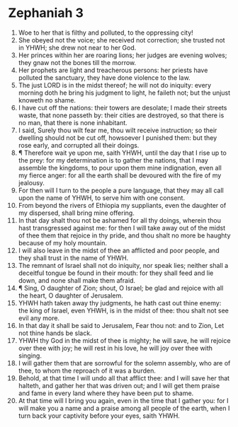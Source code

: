 ﻿# Zephaniah 3
1. Woe to her that is filthy and polluted, to the oppressing city! 
2. She obeyed not the voice; she received not correction; she trusted not in YHWH; she drew not near to her God. 
3. Her princes within her are roaring lions; her judges are evening wolves; they gnaw not the bones till the morrow. 
4. Her prophets are light and treacherous persons: her priests have polluted the sanctuary, they have done violence to the law. 
5. The just LORD is in the midst thereof; he will not do iniquity: every morning doth he bring his judgment to light, he faileth not; but the unjust knoweth no shame. 
6. I have cut off the nations: their towers are desolate; I made their streets waste, that none passeth by: their cities are destroyed, so that there is no man, that there is none inhabitant. 
7. I said, Surely thou wilt fear me, thou wilt receive instruction; so their dwelling should not be cut off, howsoever I punished them: but they rose early, and corrupted all their doings. 
8. ¶ Therefore wait ye upon me, saith YHWH, until the day that I rise up to the prey: for my determination is to gather the nations, that I may assemble the kingdoms, to pour upon them mine indignation, even all my fierce anger: for all the earth shall be devoured with the fire of my jealousy. 
9. For then will I turn to the people a pure language, that they may all call upon the name of YHWH, to serve him with one consent. 
10. From beyond the rivers of Ethiopia my suppliants, even the daughter of my dispersed, shall bring mine offering. 
11. In that day shalt thou not be ashamed for all thy doings, wherein thou hast transgressed against me: for then I will take away out of the midst of thee them that rejoice in thy pride, and thou shalt no more be haughty because of my holy mountain. 
12. I will also leave in the midst of thee an afflicted and poor people, and they shall trust in the name of YHWH. 
13. The remnant of Israel shall not do iniquity, nor speak lies; neither shall a deceitful tongue be found in their mouth: for they shall feed and lie down, and none shall make them afraid. 
14. ¶ Sing, O daughter of Zion; shout, O Israel; be glad and rejoice with all the heart, O daughter of Jerusalem. 
15. YHWH hath taken away thy judgments, he hath cast out thine enemy: the king of Israel, even YHWH, is in the midst of thee: thou shalt not see evil any more. 
16. In that day it shall be said to Jerusalem, Fear thou not: and to Zion, Let not thine hands be slack. 
17. YHWH thy God in the midst of thee is mighty; he will save, he will rejoice over thee with joy; he will rest in his love, he will joy over thee with singing. 
18. I will gather them that are sorrowful for the solemn assembly, who are of thee, to whom the reproach of it was a burden. 
19. Behold, at that time I will undo all that afflict thee: and I will save her that halteth, and gather her that was driven out; and I will get them praise and fame in every land where they have been put to shame. 
20. At that time will I bring you again, even in the time that I gather you: for I will make you a name and a praise among all people of the earth, when I turn back your captivity before your eyes, saith YHWH. 
